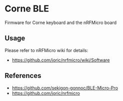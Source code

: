 # Corne BLE

Firmware for Corne keyboard and the nRFMicro board

## Usage

Please refer to nRFMicro wiki for details:

* https://github.com/joric/nrfmicro/wiki/Software

## References

* https://github.com/sekigon-gonnoc/BLE-Micro-Pro
* https://github.com/joric/nrfmicro

